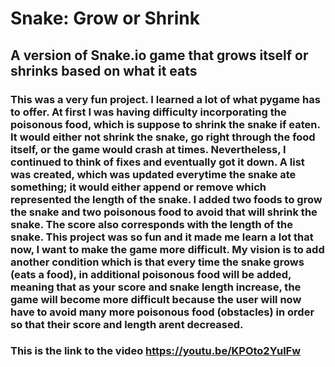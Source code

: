 # Snake: Grow or Shrink
## A version of Snake.io game that grows itself or shrinks based on what it eats
### This was a very fun project. I learned a lot of what pygame has to offer. At first I was having difficulty incorporating the poisonous food, which is suppose to shrink the snake if eaten. It would either not shrink the snake, go right through the food itself, or the game would crash at times. Nevertheless, I continued to think of fixes and eventually got it down. A list was created, which was updated everytime the snake ate something; it would either append or remove which represented the length of the snake. I added two foods to grow the snake and two poisonous food to avoid that will shrink the snake. The score also corresponds with the length of the snake. This project was so fun and it made me learn a lot that now, I want to make the game more difficult. My vision is to add another condition which is that every time the snake grows (eats a food), in additional poisonous food will be added, meaning that as your score and snake length increase, the game will become more difficult because the user will now have to avoid many more poisonous food (obstacles) in order so that their score and length arent decreased.
### This is the link to the video https://youtu.be/KPOto2YulFw
